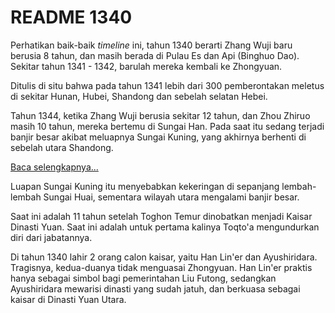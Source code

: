 # README 1340

Perhatikan baik-baik _timeline_ ini, tahun 1340 berarti Zhang Wuji baru berusia 8 tahun, dan masih berada di Pulau Es dan Api (Binghuo Dao).
Sekitar tahun 1341 - 1342, barulah mereka kembali ke Zhongyuan.

Ditulis di situ bahwa pada tahun 1341 lebih dari 300 pemberontakan meletus di sekitar Hunan, Hubei, Shandong dan sebelah selatan Hebei.

Tahun 1344, ketika Zhang Wuji berusia sekitar 12 tahun, dan Zhou Zhiruo masih 10 tahun, mereka bertemu di Sungai Han. Pada saat itu sedang terjadi banjir 
besar akibat meluapnya Sungai Kuning, yang akhirnya berhenti di sebelah utara Shandong. 

[Baca selengkapnya...](https://en.wikipedia.org/wiki/1344_Yellow_River_flood)

Luapan Sungai Kuning itu menyebabkan kekeringan di sepanjang lembah-lembah Sungai Huai, sementara wilayah utara mengalami banjir besar.

Saat ini adalah 11 tahun setelah Toghon Temur dinobatkan menjadi Kaisar Dinasti Yuan. Saat ini adalah untuk pertama kalinya Toqto'a mengundurkan diri 
dari jabatannya.

Di tahun 1340 lahir 2 orang calon kaisar, yaitu Han Lin'er dan Ayushiridara. Tragisnya, kedua-duanya tidak menguasai Zhongyuan. Han Lin'er praktis hanya 
sebagai simbol bagi pemerintahan Liu Futong, sedangkan Ayushiridara mewarisi dinasti yang sudah jatuh, dan berkuasa sebagai kaisar di Dinasti Yuan Utara.


